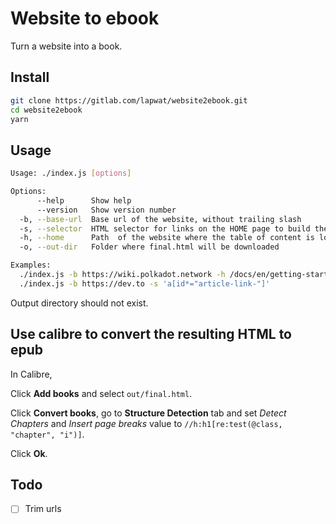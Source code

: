 # Website to ebook

Turn a website into a book.

## Install

```sh
git clone https://gitlab.com/lapwat/website2ebook.git
cd website2ebook
yarn
```

## Usage

```sh
Usage: ./index.js [options]

Options:
      --help      Show help                                                                                              [boolean]
      --version   Show version number                                                                                    [boolean]
  -b, --base-url  Base url of the website, without trailing slash                                              [string] [required]
  -s, --selector  HTML selector for links on the HOME page to build the table of content                       [string] [required]
  -h, --home      Path  of the website where the table of content is located, with leading slash           [string] [default: "/"]
  -o, --out-dir   Folder where final.html will be downloaded                                             [string] [default: "out"]

Examples:
  ./index.js -b https://wiki.polkadot.network -h /docs/en/getting-started -s .navItem
  ./index.js -b https://dev.to -s 'a[id*="article-link-"]'
```

Output directory should not exist.

## Use calibre to convert the resulting HTML to epub

In Calibre,

Click **Add books** and select `out/final.html`.

Click **Convert books**, go to **Structure Detection** tab and set _Detect Chapters_ and _Insert page breaks_ value to `//h:h1[re:test(@class, "chapter", "i")]`.

Click **Ok**.

## Todo

- [ ] Trim urls
